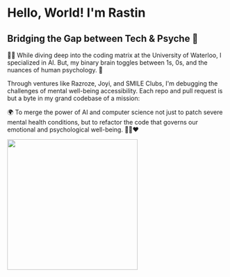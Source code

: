 # Hello, World! I'm Rastin
## Bridging the Gap between Tech & Psyche 🧠

👨‍💻 While diving deep into the coding matrix at the University of Waterloo, I specialized in AI. But, my binary brain toggles between 1s, 0s, and the nuances of human psychology. 🧠

Through ventures like Razroze, Joyi, and SMILE Clubs, I'm debugging the challenges of mental well-being accessibility. Each repo and pull request is but a byte in my grand codebase of a mission:

🌍 To merge the power of AI and computer science not just to patch severe mental health conditions, but to refactor the code that governs our emotional and psychological well-being. 🤖➕❤️

<a href="https://giphy.com/gifs/LmNwrBhejkK9EFP504" target="blank"><img align="center" src="https://media.giphy.com/media/LmNwrBhejkK9EFP504/giphy.gif" height="300" /></a>
